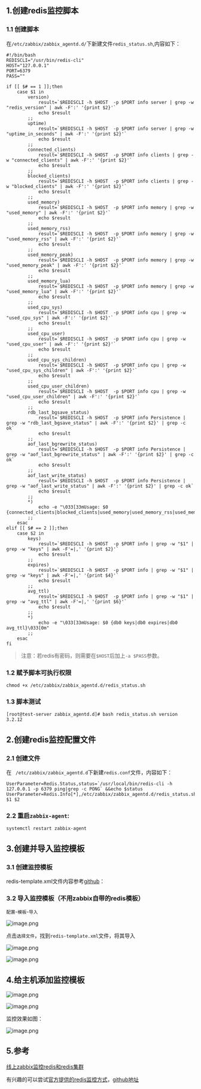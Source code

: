 ## 1.创建redis监控脚本
### 1.1 创建脚本
在`/etc/zabbix/zabbix_agentd.d/`下新建文件`redis_status.sh`,内容如下：
```
#!/bin/bash
REDISCLI="/usr/bin/redis-cli"
HOST="127.0.0.1"
PORT=6379
PASS=""

if [[ $# == 1 ]];then
    case $1 in
        version)
            result=`$REDISCLI -h $HOST  -p $PORT info server | grep -w "redis_version" | awk -F':' '{print $2}'`
            echo $result
        ;;
        uptime)
            result=`$REDISCLI -h $HOST  -p $PORT info server | grep -w "uptime_in_seconds" | awk -F':' '{print $2}'`
            echo $result
        ;;
        connected_clients)
            result=`$REDISCLI -h $HOST  -p $PORT info clients | grep -w "connected_clients" | awk -F':' '{print $2}'`
            echo $result
        ;;
        blocked_clients)
            result=`$REDISCLI -h $HOST  -p $PORT info clients | grep -w "blocked_clients" | awk -F':' '{print $2}'`
            echo $result
        ;;
        used_memory)
            result=`$REDISCLI -h $HOST  -p $PORT info memory | grep -w "used_memory" | awk -F':' '{print $2}'`
            echo $result
        ;;
        used_memory_rss)
            result=`$REDISCLI -h $HOST  -p $PORT info memory | grep -w "used_memory_rss" | awk -F':' '{print $2}'`
            echo $result
        ;;
        used_memory_peak)
            result=`$REDISCLI -h $HOST  -p $PORT info memory | grep -w "used_memory_peak" | awk -F':' '{print $2}'`
            echo $result
        ;;
        used_memory_lua)
            result=`$REDISCLI -h $HOST  -p $PORT info memory | grep -w "used_memory_lua" | awk -F':' '{print $2}'`
            echo $result
        ;;
        used_cpu_sys)
            result=`$REDISCLI -h $HOST  -p $PORT info cpu | grep -w "used_cpu_sys" | awk -F':' '{print $2}'`
            echo $result
        ;;
        used_cpu_user)
            result=`$REDISCLI -h $HOST  -p $PORT info cpu | grep -w "used_cpu_user" | awk -F':' '{print $2}'`
            echo $result
        ;;
        used_cpu_sys_children)
            result=`$REDISCLI -h $HOST  -p $PORT info cpu | grep -w "used_cpu_sys_children" | awk -F':' '{print $2}'`
            echo $result
        ;;
        used_cpu_user_children)
            result=`$REDISCLI -h $HOST  -p $PORT info cpu | grep -w "used_cpu_user_children" | awk -F':' '{print $2}'`
            echo $result
        ;;
        rdb_last_bgsave_status)
            result=`$REDISCLI -h $HOST  -p $PORT info Persistence | grep -w "rdb_last_bgsave_status" | awk -F':' '{print $2}' | grep -c ok`
            echo $result
        ;;
        aof_last_bgrewrite_status)
            result=`$REDISCLI -h $HOST  -p $PORT info Persistence | grep -w "aof_last_bgrewrite_status" | awk -F':' '{print $2}' | grep -c ok`
            echo $result
        ;;
        aof_last_write_status)
            result=`$REDISCLI -h $HOST  -p $PORT info Persistence | grep -w "aof_last_write_status" | awk -F':' '{print $2}' | grep -c ok`
            echo $result
        ;;
        *)
            echo -e "\033[33mUsage: $0 {connected_clients|blocked_clients|used_memory|used_memory_rss|used_memory_peak|used_memory_lua|used_cpu_sys|used_cpu_user|used_cpu_sys_children|used_cpu_user_children|rdb_last_bgsave_status|aof_last_bgrewrite_status|aof_last_write_status}\033[0m"
        ;;
    esac
elif [[ $# == 2 ]];then
    case $2 in
        keys)
            result=`$REDISCLI -h $HOST  -p $PORT info | grep -w "$1" | grep -w "keys" | awk -F'=|,' '{print $2}'`
            echo $result
        ;;
        expires)
            result=`$REDISCLI -h $HOST  -p $PORT info | grep -w "$1" | grep -w "keys" | awk -F'=|,' '{print $4}'`
            echo $result
        ;;
        avg_ttl)
            result=`$REDISCLI -h $HOST  -p $PORT info | grep -w "$1" | grep -w "avg_ttl" | awk -F'=|,' '{print $6}'`
            echo $result
        ;;
        *)
            echo -e "\033[33mUsage: $0 {db0 keys|db0 expires|db0 avg_ttl}\033[0m" 
        ;;
    esac
fi

```

> 注意：若redis有密码，则需要在`$HOST`后加上`-a $PASS`参数。

### 1.2 赋予脚本可执行权限
`chmod +x /etc/zabbix/zabbix_agentd.d/redis_status.sh`

### 1.3 脚本测试
```
[root@test-server zabbix_agentd.d]# bash redis_status.sh version
3.2.12
```

## 2.创建redis监控配置文件
### 2.1 创建文件
在 ` /etc/zabbix/zabbix_agentd.d`下新建`redis.conf`文件，内容如下：
```
UserParameter=Redis.Status,status=`/usr/local/bin/redis-cli -h 127.0.0.1 -p 6379 ping|grep -c PONG` &&echo $status
UserParameter=Redis.Info[*],/etc/zabbix/zabbix_agentd.d/redis_status.sh $1 $2
```

### 2.2 重启`zabbix-agent`:
```
systemctl restart zabbix-agent
```

## 3.创建并导入监控模板
### 3.1 创建监控模板
redis-template.xml文件内容参考[github](https://raw.githubusercontent.com/Leif160519/centos-script/master/zabbix/Redis/template/redis-template.xml)：

 ### 3.2 导入监控模板（不用zabbix自带的redis模板）
 
 `配置`-`模板`-`导入`
 
![image.png](images/1.png)

点击`选择文件`，找到`redis-template.xml`文件，将其导入

![image.png](images/2.png)

![image.png](images/3.png)


## 4.给主机添加监控模板
![image.png](images/4.png)

![image.png](images/5.png)

监控效果如图：

![image.png](images/6.png)

## 5.参考
[线上zabbix监控redis和redis集群](https://blog.51cto.com/13120271/2317181)

有兴趣的可以尝试[官方提供的redis监控方式](https://share.zabbix.com/databases/db_redis/redis-for-zabbix4-4)，[github地址](https://github.com/cloudtemple/zabbix_templates)

